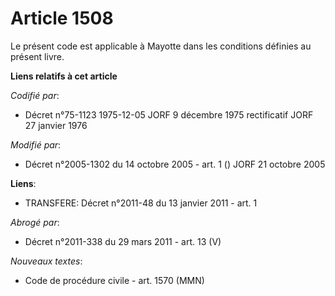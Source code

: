 # Article 1508

Le présent code est applicable à Mayotte dans les conditions définies au présent livre.

**Liens relatifs à cet article**

_Codifié par_:

  - Décret n°75-1123 1975-12-05 JORF 9 décembre 1975 rectificatif JORF 27 janvier 1976

_Modifié par_:

  - Décret n°2005-1302 du 14 octobre 2005 - art. 1 () JORF 21 octobre 2005

**Liens**:

  - TRANSFERE: Décret n°2011-48 du 13 janvier 2011 - art. 1

_Abrogé par_:

  - Décret n°2011-338 du 29 mars 2011 - art. 13 (V)

_Nouveaux textes_:

  - Code de procédure civile - art. 1570 (MMN)
